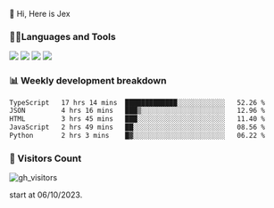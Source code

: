  👋 Hi, Here is Jex

 

### 🧑‍💻Languages and Tools

<code><a href="https://react.dev"><img src="https://api.iconify.design/logos:react.svg" /></a></code>
<code><a href="https://github.com/vuejs/core"><img src="https://api.iconify.design/logos:vue.svg" /></a></code> 
<code><a href="https://github.com/microsoft/TypeScript"><img src="https://api.iconify.design/logos:typescript-icon.svg" /></a></code>
<code><a href="https://threejs.org/"><img src="https://api.iconify.design/logos:threejs.svg" /></a></code>

### 📊 Weekly development breakdown

<!--START_SECTION:waka-->

```txt
TypeScript   17 hrs 14 mins  █████████████░░░░░░░░░░░░   52.26 %
JSON         4 hrs 16 mins   ███▒░░░░░░░░░░░░░░░░░░░░░   12.96 %
HTML         3 hrs 45 mins   ███░░░░░░░░░░░░░░░░░░░░░░   11.40 %
JavaScript   2 hrs 49 mins   ██░░░░░░░░░░░░░░░░░░░░░░░   08.56 %
Python       2 hrs 3 mins    █▓░░░░░░░░░░░░░░░░░░░░░░░   06.22 %
```

<!--END_SECTION:waka-->


### 👀 Visitors Count

![gh_visitors](https://profile-counter.glitch.me/jexlau/count.svg)

start at 06/10/2023.
